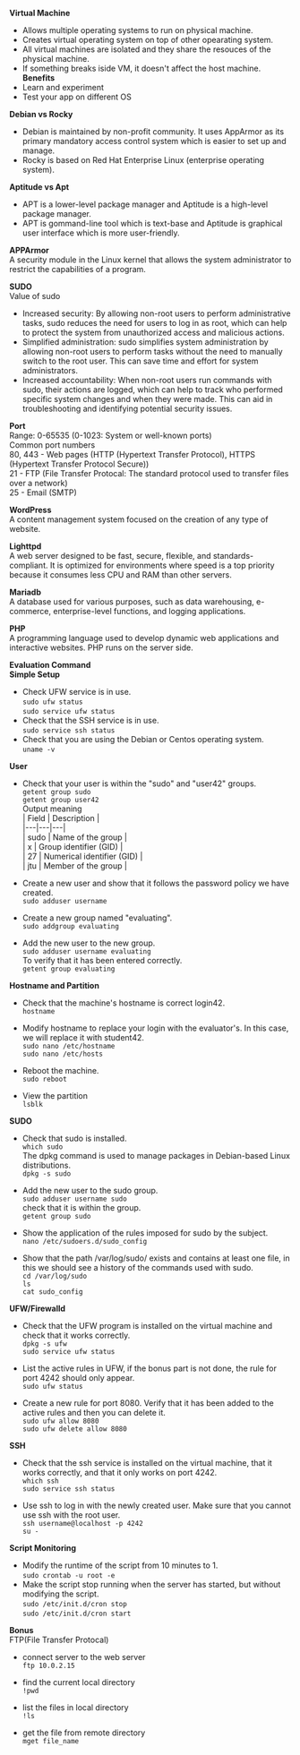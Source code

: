 **Virtual Machine**  
* Allows multiple operating systems to run on physical machine.  
* Creates virtual operating system on top of other opearating system.   
* All virtual machines are isolated and they share the resouces of the physical machine.
* If something breaks iside VM, it doesn't affect the host machine.  
**Benefits**
* Learn and experiment  
* Test your app on different OS  

**Debian vs Rocky**
* Debian is maintained by non-profit community. It uses AppArmor as its primary mandatory access control system which is easier to set up and manage.
* Rocky is based on Red Hat Enterprise Linux (enterprise operating system). 

**Aptitude vs Apt**
* APT is a lower-level package manager and Aptitude is a high-level package manager.
* APT is gommand-line tool which is text-base and Aptitude is graphical user interface which is more user-friendly.

**APPArmor**  
A security module in the Linux kernel that allows the system administrator to restrict the capabilities of a program.

**SUDO**  
Value of sudo
* Increased security: By allowing non-root users to perform administrative tasks, sudo reduces the need for users to log in as root, which can help to protect the system from unauthorized access and malicious actions.  
* Simplified administration: sudo simplifies system administration by allowing non-root users to perform tasks without the need to manually switch to the root user. This can save time and effort for system administrators.  
* Increased accountability: When non-root users run commands with sudo, their actions are logged, which can help to track who performed specific system changes and when they were made. This can aid in troubleshooting and identifying potential security issues.  

**Port**  
Range: 0-65535 (0-1023: System or well-known ports)  
Common port numbers  
80, 443 - Web pages (HTTP (Hypertext Transfer Protocol), HTTPS (Hypertext Transfer Protocol Secure))  
21 - FTP (File Transfer Protocal: The standard protocol used to transfer files over a network)  
25 - Email (SMTP) 

**WordPress**  
A content management system focused on the creation of any type of website.  

**Lighttpd**  
A web server designed to be fast, secure, flexible, and standards-compliant. It is optimized for environments where speed is a top priority because it consumes less CPU and RAM than other servers.  

**Mariadb**  
A database used for various purposes, such as data warehousing, e-commerce, enterprise-level functions, and logging applications.  

**PHP**  
A programming language used to develop dynamic web applications and interactive websites. PHP runs on the server side.  

**Evaluation Command**  
**Simple Setup**
* Check UFW service is in use.  
`sudo ufw status`  
`sudo service ufw status`  
* Check that the SSH service is in use.  
`sudo service ssh status`  
* Check that you are using the Debian or Centos operating system.  
`uname -v`  

**User**
* Check that your user is within the "sudo" and "user42" groups.  
`getent group sudo`   
`getent group user42`  
Output meaning  
| Field | Description |  
|---|---|---|   
| sudo | Name of the group |  
| x | Group identifier (GID) |  
| 27 | Numerical identifier (GID) |  
| jtu | Member of the group |  

* Create a new user and show that it follows the password policy we have created.  
`sudo adduser username`

* Create a new group named "evaluating".  
`sudo addgroup evaluating`  

* Add the new user to the new group.  
`sudo adduser username evaluating`  
To verify that it has been entered correctly.  
`getent group evaluating`  

**Hostname and Partition**  
* Check that the machine's hostname is correct login42.  
`hostname`  

* Modify hostname to replace your login with the evaluator's. In this case, we will replace it with student42.  
`sudo nano /etc/hostname`   
`sudo nano /etc/hosts`  

* Reboot the machine.  
`sudo reboot`  

* View the partition  
`lsblk`  

**SUDO**  
* Check that sudo is installed.   
`which sudo`  
The dpkg command is used to manage packages in Debian-based Linux distributions.  
`dpkg -s sudo`  

* Add the new user to the sudo group.  
`sudo adduser username sudo`   
check that it is within the group.  
`getent group sudo`

* Show the application of the rules imposed for sudo by the subject.  
`nano /etc/sudoers.d/sudo_config`  

* Show that the path /var/log/sudo/ exists and contains at least one file, in this we should see a history of the commands used with sudo.  
`cd /var/log/sudo`  
`ls`  
`cat sudo_config`  

**UFW/Firewalld**
* Check that the UFW program is installed on the virtual machine and check that it works correctly.  
`dpkg -s ufw`  
`sudo service ufw status`  

* List the active rules in UFW, if the bonus part is not done, the rule for port 4242 should only appear.  
`sudo ufw status`  

* Create a new rule for port 8080. Verify that it has been added to the active rules and then you can delete it.  
`sudo ufw allow 8080`  
`sudo ufw delete allow 8080`  

**SSH**
* Check that the ssh service is installed on the virtual machine, that it works correctly, and that it only works on port 4242.  
`which ssh`  
`sudo service ssh status`  

* Use ssh to log in with the newly created user. Make sure that you cannot use ssh with the root user.  
`ssh username@localhost -p 4242`  
`su -`

**Script Monitoring**
* Modify the runtime of the script from 10 minutes to 1.  
`sudo crontab -u root -e`  
* Make the script stop running when the server has started, but without modifying the script.  
`sudo /etc/init.d/cron stop`  
`sudo /etc/init.d/cron start`  

**Bonus**  
FTP(File Transfer Protocal)  
* connect server to the web server  
`ftp 10.0.2.15`  

* find the current local directory  
`!pwd`

* list the files in local directory  
`!ls`

* get the file from remote directory  
`mget file_name`
